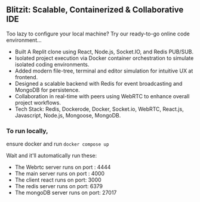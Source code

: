 ## Blitzit: Scalable, Containerized & Collaborative IDE

Too lazy to configure your local machine? 
Try our ready-to-go online code environment...

- Built A Replit clone using React, Node.js, Socket.IO, and Redis PUB/SUB.
- Isolated project execution via Docker container orchestration to simulate isolated coding environments.
- Added modern file-tree, terminal and editor simulation for intuitive UX at frontend.
- Designed a scalable backend with Redis for event broadcasting and MongoDB for persistence.
- Collaboration in real-time with peers using WebRTC to enhance overall project workflows.
- Tech Stack: Redis, Dockerode, Docker, Socket.io, WebRTC, React.js, Javascript, Node.js, Mongoose, MongoDB.

### To run locally,

ensure docker and run `docker compose up`

Wait and it'll automatically run these: 

- The Webrtc server runs on port : 4444
- The main server runs on port : 4000
- The client react runs on port: 3000
- The redis server runs on port: 6379
- The mongoDB server runs on port: 27017